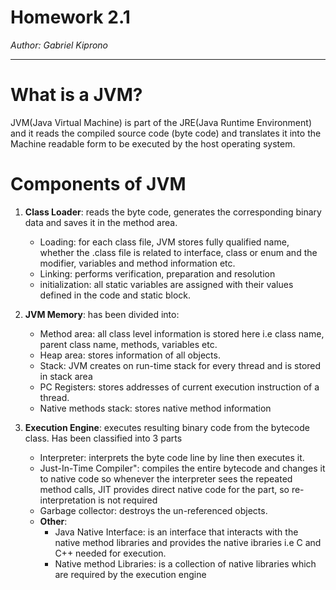 # Homework 2.1
*Author: Gabriel Kiprono*

---

# What is a JVM?
JVM(Java Virtual Machine) is part of the JRE(Java Runtime Environment) and it reads the compiled source code (byte code)
and translates it into the Machine readable form to be executed by the host operating system.

# Components of JVM

1. **Class Loader**: reads the byte code, generates the corresponding binary data and saves it in the method area.
   - Loading: for each class file, JVM stores fully qualified name, whether the .class file is related to interface, class or enum 
   and the modifier, variables and method information etc.
   - Linking: performs verification, preparation and resolution
   - initialization: all static variables are assigned with their values defined in the code and static block.
   
2. **JVM Memory**: has been divided into:
    - Method area: all class level information is stored here i.e class name, parent class name, methods, variables etc.
    - Heap area: stores information of all objects.
    - Stack: JVM creates on run-time stack for every thread and is stored in stack area
    - PC Registers: stores addresses of current execution instruction of a thread.
    - Native methods stack: stores native method information

3. **Execution Engine**: executes resulting binary code from the bytecode class. Has been classified into 3 parts
    - Interpreter: interprets the byte code line by line then executes it.
    - Just-In-Time Compiler": compiles the entire bytecode and changes it to native code so whenever the interpreter sees the
    repeated method calls, JIT provides direct native code for the part, so re-interpretation is not required
    - Garbage collector: destroys the un-referenced objects.
    - **Other**:
        - Java Native Interface: is an interface that interacts with the native method libraries and provides the native ibraries i.e
          C and C++ needed for execution.
        - Native method Libraries: is a collection of native libraries which are required by the execution engine

    